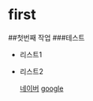 # first
##첫번째 작업
###테스트
- 리스트1
- 리스트2

  [네이버](https://www.naver.com)
  [google](https://www.google.com)
